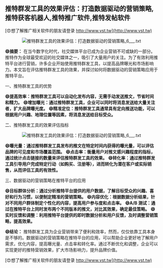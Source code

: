 ## **推特群发工具的效果评估：打造数据驱动的营销策略,推特获客机器人,推特推广软件,推特发帖软件**

[😍想了解推广相关软件的朋友请登录 http://www.vst.tw](http://www.vst.tw)

 <center><img src="https://vst.tw/MP4/tuiguang/png/3.png" alt="推特群发工具的效果评估：打造数据驱动的营销策略_6___.txt"></center>

**😄摘要：**
在当今数字化时代，社交媒体平台已成为企业营销不可或缺的一部分。推特作为全球最受欢迎的社交媒体之一，吸引了大量用户的关注。为了有效利用推特平台进行营销，许多企业开始使用推特群发工具，以提高品牌曝光和市场影响力。本文旨在评估推特群发工具的效果，并探讨如何将数据驱动的营销策略应用于推特平台。

一、推特群发工具的优势

**😄提高效率：推特群发工具可以自动化发布内容，无需手动发送推文，节省时间和精力。**
**😄增加曝光：通过推特群发工具，企业可以同时将消息发送给大量关注者，扩大品牌曝光度。**
**😄精准定位：推特群发工具通常具有定向推送功能，可以根据用户兴趣、地理位置等因素，将消息发送给目标受众。**

二、推特群发工具的效果评估指标

 <center><img src="https://vst.tw/MP4/tuiguang/png/5.png" alt="推特群发工具的效果评估：打造数据驱动的营销策略_6___.txt"></center>

**😄曝光量：通过推特群发工具发布的推文在特定时间内获得的曝光量，可以评估品牌的可见度和市场覆盖范围。**
**😄点击率：衡量用户对推文感兴趣程度的指标，通过统计点击链接的数量来评估推特群发工具的效果。**
**😄转化率：通过推特群发工具引导用户完成特定行动（如购买、注册等），进而转化为潜在客户或实际销售，从而评估工具的有效性。**

三、数据驱动的营销策略在推特平台的应用

**😄目标群体分析：通过分析推特平台提供的用户数据，了解目标受众的兴趣、喜好和行为习惯，以便制定精准的营销策略。**
**😄内容优化：根据数据分析结果，针对不同用户群体制定个性化的内容，提高用户参与度和点击率。**
**😄A/B 测试：通过在推特平台上同时发布两个不同版本的推文，对比其效果，确定最佳策略。**
**😄实时反馈和调整：利用推特平台提供的即时数据分析和用户反馈，及时调整营销策略，提高效果。**

**😄结论：**
推特群发工具为企业营销带来了便利和效率，然而，仅仅依靠工具本身是不够的。数据驱动的营销策略在推特平台的应用，可以帮助企业更好地了解用户需求，优化内容，提高曝光量、点击率和转化率。通过不断优化和调整，企业可以实现更好的推特营销效果，扩大市场影响力，提升品牌价值。

[😍想了解推广相关软件的朋友请登录 http://www.vst.tw](http://www.vst.tw)



